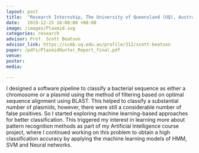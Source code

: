 ```yaml
---
layout: post
title:  "Research Internship, The University of Queensland (UQ), Australia, Winter 2013"
date:   2019-12-25 18:00:00 +00:00
image: /images/Plasmid.svg
categories: research
advisor: Prof. Scott Beatson
advisor_link: https://scmb.uq.edu.au/profile/312/scott-beatson
paper: /pdfs/PlasmidHunter_Report_final.pdf
venue: 
poster: 
media: 

---
```

I designed a software pipeline to classify a bacterial sequence as either a chromosome or a plasmid using the method of filtering based on optimal sequence alignment using BLAST. This helped to classify a substantial number of plasmids, however, there were still a considerable number of false positives. So I started exploring machine learning-based approaches for better classification. This triggered my interest in learning more about pattern recognition methods as part of my Artificial Intelligence course project, where I continued working on this problem to obtain a high classification accuracy by applying the machine learning models of HMM, SVM and Neural networks.
